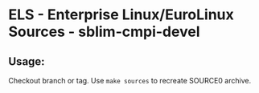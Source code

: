 # ELS - Enterprise Linux/EuroLinux Sources - sblim-cmpi-devel
 
## Usage:
  Checkout branch or tag. Use `make sources` to recreate  SOURCE0 archive.
